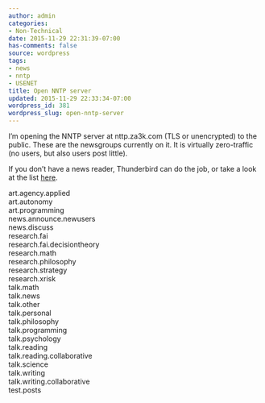 ```yaml
---
author: admin
categories:
- Non-Technical
date: 2015-11-29 22:31:39-07:00
has-comments: false
source: wordpress
tags:
- news
- nntp
- USENET
title: Open NNTP server
updated: 2015-11-29 22:33:34-07:00
wordpress_id: 381
wordpress_slug: open-nntp-server
---
```

I’m opening the NNTP server at nttp.za3k.com (TLS or unencrypted) to the public. These are the newsgroups currently on it. It is virtually zero-traffic (no users, but also users post little).

If you don’t have a news reader, Thunderbird can do the job, or take a look at the list [here](https://en.wikipedia.org/wiki/List_of_Usenet_newsreaders).

art.agency.applied  
art.autonomy  
art.programming  
news.announce.newusers  
news.discuss  
research.fai  
research.fai.decisiontheory  
research.math  
research.philosophy  
research.strategy  
research.xrisk  
talk.math  
talk.news  
talk.other  
talk.personal  
talk.philosophy  
talk.programming  
talk.psychology  
talk.reading  
talk.reading.collaborative  
talk.science  
talk.writing  
talk.writing.collaborative  
test.posts

